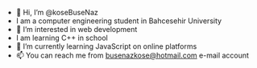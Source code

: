 - 👋 Hi, I’m @koseBuseNaz
- I am a computer engineering student in Bahcesehir University
- 👀 I’m interested in web development
- I am learning C++ in school
- 🌱 I’m currently learning JavaScript on online platforms
- 📫 You can reach me from busenazkose@hotmail.com e-mail account

<!---
koseBuseNaz/koseBuseNaz is a ✨ special ✨ repository because its `README.md` (this file) appears on your GitHub profile.
You can click the Preview link to take a look at your changes.
--->
